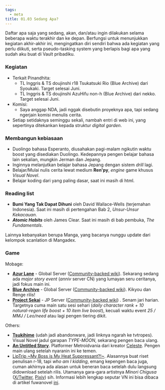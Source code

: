 ```yaml
---
tags:
  - meta
title: 01.03 Sedang Apa?
---
```

Daftar apa saja yang sedang, akan, dan/atau ingin dilakukan selama beberapa waktu terakhir dan ke depan. Berfungsi untuk menunjukkan kegiatan akhir-akhir ini, mengingatkan diri sendiri bahwa ada kegiatan yang perlu diikuti, serta pseudo-tasking system yang berlapis bagi apa yang sudah aku buat di Vault pribadiku.

### Kegiatan

- Terkait Pinandhita:
    - TL Inggris & TS doujinshi r18 Tsukatsuki Rio (Blue Archive) dari Syoukaki. Target selesai Juni.
    - TL Inggris & TS doujinshi AzuHifu non-h (Blue Archive) dari nekko. Target selesai Juni.
- Komisi:
    - Saya anggap NDA, jadi nggak disebutin proyeknya apa, tapi sedang ngerjain komisi menulis cerita.
- Setiap setidaknya seminggu sekali, nambah entri di web ini, yang sepertinya ditekankan kepada struktur *digital garden*.

### Membangun kebiasaan

- Duolingo bahasa Esperanto, diusahakan pagi-malam ngikutin waktu boost yang disediakan Duolingo. Kedepannya pengen belajar bahasa lain sekalian, mungkin Jerman dan Jepang.
- Inginnya melanjutkan belajar bahasa Jepang dengan sistem *drill* lagi.
- Belajar/Mulai nulis cerita lewat medium **Ren'py**, *engine* game khusus *Visual Novel*.
- Belajar koding dari yang paling dasar, saat ini masih di html.

### Reading list

- **Bumi Yang Tak Dapat Dihuni** oleh David Wallace-Wells (terjemahan Indonesia). Saat ini masih di pertengahan Bab 2, *Unsur-Unsur Kekacauan*.
- ***Atomic Habits*** oleh James Clear. Saat ini masih di bab pembuka, *The Fundamentals*.

Lainnya kebanyakan berupa Manga, yang bacanya nunggu update dari kelompok scanlation di Mangadex.

### Game

Mobage:
- [**Azur Lane**](https://azurlane.yo-star.com/) - Global Server ([Community-backed wiki](https://azurlane.koumakan.jp/wiki/Azur_Lane_Wiki)). Sekarang sedang ada *major story event* (*anniv* server CN) yang lumayan seru ceritanya, jadi fokus main ini.
- [**Blue Archive**](https://bluearchive.jp/) - Global Server ([Community-backed wiki](https://bluearchive.wiki/wiki/Main_Page)). Kikyou dan Renge rilis!
- [**Project Sekai**](https://pjsekai.sega.jp/) - JP Server ([Community-backed wiki](https://www.sekaipedia.org/wiki/Main_Page)) . Senam jari harian. Targetnya cuma main satu sesi sehari (*daily character rank + 10 natural-regen life boost + 10 item live boost*), kecuali waktu event *25 / MMJ / Leo/need* atau lagi pengen tiering dikit.

Others:
- [**Tsukihime**](https://tvtropes.org/pmwiki/pmwiki.php/VisualNovel/Tsukihime) (udah jadi abandonware, jadi linknya ngarah ke tvtropes). Visual Novel jadul garapan *TYPE-MOON*, sekarang pengen baca ulang.
- [**An Untitled Story**](https://www.mattmakesgames.com/). Platformer Metroidvania dari kreator [Celeste](https://store.steampowered.com/app/504230/celeste/). Pengen main ulang setelah nyaranin ini ke temen.
- [LipTrip ~My Boss is My Heat Suppressant?!~](https://store.steampowered.com/app/2793290/). Alasannya buat riset penulisan r-18, tapi *who am I kidding*, emang kepengen baca juga, cuman akhirnya ada alasan untuk beneran baca setelah dulu langsung didownload setelah rilis. Utamanya gara-gara artistnya *Minori Chigusa* ([X/Twitter](https://twitter.com/minori_chigusa), [Pixiv](https://www.pixiv.net/member.php?id=41106591)) sih. Informasi lebih lengkap seputar VN ini bisa dibaca di artikel fuwanovel [ini](https://fuwanovel.moe/2024/02/lip-trip-boss-wa-watashi-no-genetsuzai-announcement-yuri-spiced-with-omegaverse-elements/).
